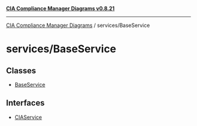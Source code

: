 [**CIA Compliance Manager Diagrams v0.8.21**](../../README.md)

***

[CIA Compliance Manager Diagrams](../../modules.md) / services/BaseService

# services/BaseService

## Classes

- [BaseService](classes/BaseService.md)

## Interfaces

- [CIAService](interfaces/CIAService.md)
